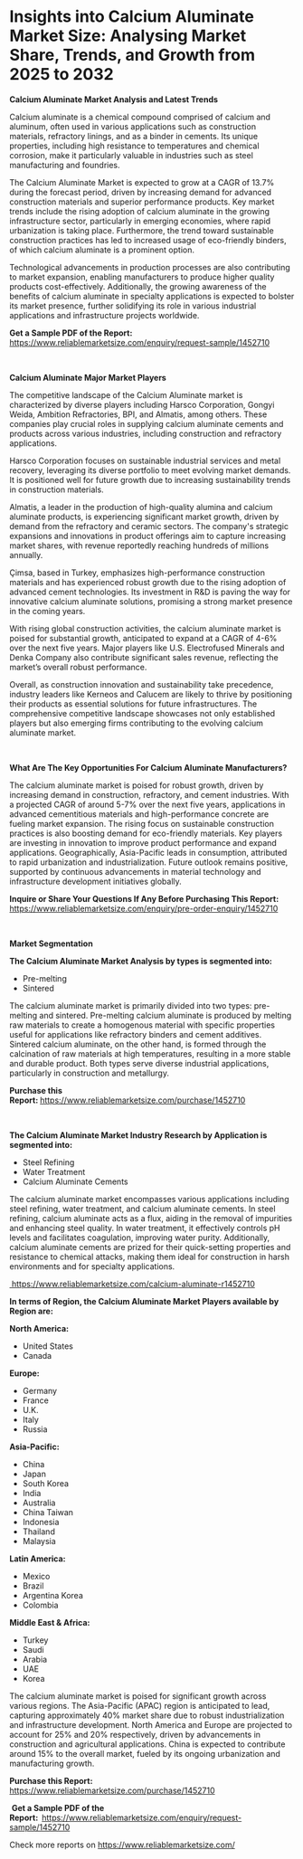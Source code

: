 <p><h1>Insights into Calcium Aluminate Market Size: Analysing Market Share, Trends, and Growth from 2025 to 2032</h1></p><p><strong>Calcium Aluminate Market Analysis and Latest Trends</strong></p>
<p><p>Calcium aluminate is a chemical compound comprised of calcium and aluminum, often used in various applications such as construction materials, refractory linings, and as a binder in cements. Its unique properties, including high resistance to temperatures and chemical corrosion, make it particularly valuable in industries such as steel manufacturing and foundries. </p><p>The Calcium Aluminate Market is expected to grow at a CAGR of 13.7% during the forecast period, driven by increasing demand for advanced construction materials and superior performance products. Key market trends include the rising adoption of calcium aluminate in the growing infrastructure sector, particularly in emerging economies, where rapid urbanization is taking place. Furthermore, the trend toward sustainable construction practices has led to increased usage of eco-friendly binders, of which calcium aluminate is a prominent option.</p><p>Technological advancements in production processes are also contributing to market expansion, enabling manufacturers to produce higher quality products cost-effectively. Additionally, the growing awareness of the benefits of calcium aluminate in specialty applications is expected to bolster its market presence, further solidifying its role in various industrial applications and infrastructure projects worldwide.</p></p>
<p><strong>Get a Sample PDF of the Report:&nbsp;</strong> <a href="https://www.reliablemarketsize.com/enquiry/request-sample/1452710?utm_campaign=3165&utm_medium=2&utm_source=Github&utm_content=ia&utm_term=02042025&utm_id=calcium-aluminate">https://www.reliablemarketsize.com/enquiry/request-sample/1452710</a></p>
<p>&nbsp;</p>
<p><strong>Calcium Aluminate Major Market Players</strong></p>
<p><p>The competitive landscape of the Calcium Aluminate market is characterized by diverse players including Harsco Corporation, Gongyi Weida, Ambition Refractories, BPI, and Almatis, among others. These companies play crucial roles in supplying calcium aluminate cements and products across various industries, including construction and refractory applications.</p><p>Harsco Corporation focuses on sustainable industrial services and metal recovery, leveraging its diverse portfolio to meet evolving market demands. It is positioned well for future growth due to increasing sustainability trends in construction materials.</p><p>Almatis, a leader in the production of high-quality alumina and calcium aluminate products, is experiencing significant market growth, driven by demand from the refractory and ceramic sectors. The company's strategic expansions and innovations in product offerings aim to capture increasing market shares, with revenue reportedly reaching hundreds of millions annually.</p><p>Çimsa, based in Turkey, emphasizes high-performance construction materials and has experienced robust growth due to the rising adoption of advanced cement technologies. Its investment in R&D is paving the way for innovative calcium aluminate solutions, promising a strong market presence in the coming years.</p><p>With rising global construction activities, the calcium aluminate market is poised for substantial growth, anticipated to expand at a CAGR of 4-6% over the next five years. Major players like U.S. Electrofused Minerals and Denka Company also contribute significant sales revenue, reflecting the market’s overall robust performance.</p><p>Overall, as construction innovation and sustainability take precedence, industry leaders like Kerneos and Calucem are likely to thrive by positioning their products as essential solutions for future infrastructures. The comprehensive competitive landscape showcases not only established players but also emerging firms contributing to the evolving calcium aluminate market.</p></p>
<p>&nbsp;</p>
<p><strong>What Are The Key Opportunities For Calcium Aluminate Manufacturers?</strong></p>
<p><p>The calcium aluminate market is poised for robust growth, driven by increasing demand in construction, refractory, and cement industries. With a projected CAGR of around 5-7% over the next five years, applications in advanced cementitious materials and high-performance concrete are fueling market expansion. The rising focus on sustainable construction practices is also boosting demand for eco-friendly materials. Key players are investing in innovation to improve product performance and expand applications. Geographically, Asia-Pacific leads in consumption, attributed to rapid urbanization and industrialization. Future outlook remains positive, supported by continuous advancements in material technology and infrastructure development initiatives globally.</p></p>
<p><strong>Inquire or Share Your Questions If Any Before Purchasing This Report:</strong> <a href="https://www.reliablemarketsize.com/enquiry/pre-order-enquiry/1452710?utm_campaign=3165&utm_medium=2&utm_source=Github&utm_content=ia&utm_term=02042025&utm_id=calcium-aluminate">https://www.reliablemarketsize.com/enquiry/pre-order-enquiry/1452710</a></p>
<p>&nbsp;</p>
<p><strong>Market Segmentation</strong></p>
<p><strong>The Calcium Aluminate Market Analysis by types is segmented into:</strong></p>
<p><ul><li>Pre-melting</li><li>Sintered</li></ul></p>
<p><p>The calcium aluminate market is primarily divided into two types: pre-melting and sintered. Pre-melting calcium aluminate is produced by melting raw materials to create a homogenous material with specific properties useful for applications like refractory binders and cement additives. Sintered calcium aluminate, on the other hand, is formed through the calcination of raw materials at high temperatures, resulting in a more stable and durable product. Both types serve diverse industrial applications, particularly in construction and metallurgy.</p></p>
<p><strong>Purchase this Report:&nbsp;</strong><a href="https://www.reliablemarketsize.com/purchase/1452710?utm_campaign=3165&utm_medium=2&utm_source=Github&utm_content=ia&utm_term=02042025&utm_id=calcium-aluminate">https://www.reliablemarketsize.com/purchase/1452710</a></p>
<p>&nbsp;</p>
<p><strong>The Calcium Aluminate Market Industry Research by Application is segmented into:</strong></p>
<p><ul><li>Steel Refining</li><li>Water Treatment</li><li>Calcium Aluminate Cements</li></ul></p>
<p><p>The calcium aluminate market encompasses various applications including steel refining, water treatment, and calcium aluminate cements. In steel refining, calcium aluminate acts as a flux, aiding in the removal of impurities and enhancing steel quality. In water treatment, it effectively controls pH levels and facilitates coagulation, improving water purity. Additionally, calcium aluminate cements are prized for their quick-setting properties and resistance to chemical attacks, making them ideal for construction in harsh environments and for specialty applications.</p></p>
<p><a href="https://www.reliablemarketsize.com/calcium-aluminate-r1452710?utm_campaign=3165&utm_medium=2&utm_source=Github&utm_content=ia&utm_term=02042025&utm_id=calcium-aluminate">&nbsp;https://www.reliablemarketsize.com/calcium-aluminate-r1452710</a></p>
<p><strong>In terms of Region, the Calcium Aluminate Market Players available by Region are:</strong></p>
<p>
    <p> <strong> North America: </strong>
        <ul>
            <li>United States</li>
            <li>Canada</li>
        </ul>
        </p> 
    <p> <strong> Europe: </strong>
        <ul>
            <li>Germany</li>
            <li>France</li>
            <li>U.K.</li>
            <li>Italy</li>
            <li>Russia</li>
        </ul>
        </p> 
    <p> <strong> Asia-Pacific: </strong>
        <ul>
            <li>China</li>
            <li>Japan</li>
            <li>South Korea</li>
            <li>India</li>
            <li>Australia</li>
            <li>China Taiwan</li>
            <li>Indonesia</li>
            <li>Thailand</li>
            <li>Malaysia</li>
        </ul>
        </p> 
    <p> <strong> Latin America: </strong>
        <ul>
            <li>Mexico</li>
            <li>Brazil</li>
            <li>Argentina Korea</li>
            <li>Colombia</li>
        </ul>
        </p> 
    <p> <strong> Middle East & Africa: </strong>
        <ul>
            <li>Turkey</li>
            <li>Saudi</li>
            <li>Arabia</li>
            <li>UAE</li>
            <li>Korea</li>
        </ul>
    </p>
    </p>
<p><p>The calcium aluminate market is poised for significant growth across various regions. The Asia-Pacific (APAC) region is anticipated to lead, capturing approximately 40% market share due to robust industrialization and infrastructure development. North America and Europe are projected to account for 25% and 20% respectively, driven by advancements in construction and agricultural applications. China is expected to contribute around 15% to the overall market, fueled by its ongoing urbanization and manufacturing growth.</p></p>
<p><strong>Purchase this Report: </strong><a href="https://www.reliablemarketsize.com/purchase/1452710?utm_campaign=3165&utm_medium=2&utm_source=Github&utm_content=ia&utm_term=02042025&utm_id=calcium-aluminate">https://www.reliablemarketsize.com/purchase/1452710</a></p>
<p>&nbsp;<strong>Get a Sample PDF of the Report:&nbsp;&nbsp;</strong><a href="https://www.reliablemarketsize.com/enquiry/request-sample/1452710?utm_campaign=3165&utm_medium=2&utm_source=Github&utm_content=ia&utm_term=02042025&utm_id=calcium-aluminate">https://www.reliablemarketsize.com/enquiry/request-sample/1452710</a></p>
<p><strong></strong></p>
<p>Check more reports on <a href="https://www.reliablemarketsize.com/?utm_campaign=3165&utm_medium=2&utm_source=Github&utm_content=ia&utm_term=02042025&utm_id=calcium-aluminate">https://www.reliablemarketsize.com/</a></p>